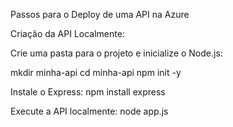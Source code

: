 Passos para o Deploy de uma API na Azure

Criação da API Localmente:

Crie uma pasta para o projeto e inicialize o Node.js:

mkdir minha-api
cd minha-api
npm init -y

Instale o Express:
npm install express

Execute a API localmente:
node app.js
